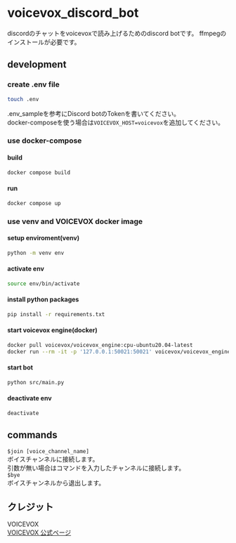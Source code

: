 # voicevox_discord_bot
discordのチャットをvoicevoxで読み上げるためのdiscord botです。
ffmpegのインストールが必要です。
## development

### create .env file
```bash
touch .env
```
.env_sampleを参考にDiscord botのTokenを書いてください。  
docker-composeを使う場合は`VOICEVOX_HOST=voicevox`を追加してください。
### use docker-compose
#### build
```bash
docker compose build
```
#### run
```bash
docker compose up
```
### use venv and VOICEVOX docker image
#### setup enviroment(venv)
```bash
python -m venv env
```
#### activate env
```bash
source env/bin/activate
```
#### install python packages
```bash
pip install -r requirements.txt
```
#### start voicevox engine(docker)
```bash
docker pull voicevox/voicevox_engine:cpu-ubuntu20.04-latest
docker run --rm -it -p '127.0.0.1:50021:50021' voicevox/voicevox_engine:cpu-ubuntu20.04-latest
```
#### start bot
```bash
python src/main.py
```
#### deactivate env
```bash
deactivate
```

## commands
`$join [voice_channel_name]`  
ボイスチャンネルに接続します。  
引数が無い場合はコマンドを入力したチャンネルに接続します。  
`$bye`  
ボイスチャンネルから退出します。

## クレジット
VOICEVOX  
[VOICEVOX 公式ページ](https://voicevox.hiroshiba.jp/)
